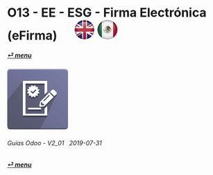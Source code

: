 # O13 - EE - ESG - Firma Electrónica (eFirma) &nbsp;&nbsp;&nbsp;&nbsp; [![en-uk](/doc/img/en-uk_flag_button_small.png)](/en-uk/o13/ee/esg/en-uk-o13-ee-esg-esignature-guides.md) [ ![es-mx](/doc/img/es-mx_flag_button_small.png)](/es-mx/o13/ee/esg/es-mx-o13-ee-esg-esignature-guides.md)
#### [_&#x23CE; menu_](/es-mx/o13/ee/es-mx-o13-ee-guides-menu.md)  
### ![esg](/doc/img/website_sign.png) 
	
###### Guías Odoo - V2_01 &nbsp; 2019-07-31  
**[_&#x23CE; menu_](/es-mx/o13/ee/es-mx-o13-ee-guides-menu.md)**  
